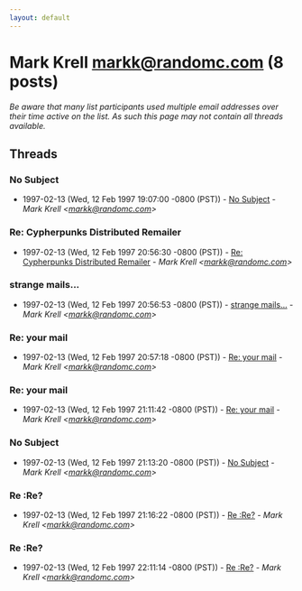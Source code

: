 ```yaml
---
layout: default
---
```


# Mark Krell <markk@randomc.com> (8 posts)

_Be aware that many list participants used multiple email addresses over their time active on the list. As such this page may not contain all threads available._

## Threads

### No Subject
+ 1997-02-13 (Wed, 12 Feb 1997 19:07:00 -0800 (PST)) - [No Subject](/archive/1997/02/325d57961ca92297269f89c5d7be5e3fd4f538e2534e172e5a5ded2ca13121eb) - _Mark Krell \<markk@randomc.com\>_

### Re: Cypherpunks Distributed Remailer
+ 1997-02-13 (Wed, 12 Feb 1997 20:56:30 -0800 (PST)) - [Re: Cypherpunks Distributed Remailer](/archive/1997/02/b218c05f8a26c20ca55c10cec3c2858b249798989eea8247dec453223a977e30) - _Mark Krell \<markk@randomc.com\>_

### strange mails...
+ 1997-02-13 (Wed, 12 Feb 1997 20:56:53 -0800 (PST)) - [strange mails...](/archive/1997/02/033686525a7f21bd9b75726a2c144f914b37e225329429d3ce808e2040248898) - _Mark Krell \<markk@randomc.com\>_

### Re: your mail
+ 1997-02-13 (Wed, 12 Feb 1997 20:57:18 -0800 (PST)) - [Re: your mail](/archive/1997/02/1e8a6ab8749afcaf2e91451a8686fe78b2f77daf66f2d0e9c9d88af6a0ae2c40) - _Mark Krell \<markk@randomc.com\>_

### Re: your mail
+ 1997-02-13 (Wed, 12 Feb 1997 21:11:42 -0800 (PST)) - [Re: your mail](/archive/1997/02/27bd8706fb828e53af1b58590612dc0775883abc6b4585cb60634b76327ad04f) - _Mark Krell \<markk@randomc.com\>_

### No Subject
+ 1997-02-13 (Wed, 12 Feb 1997 21:13:20 -0800 (PST)) - [No Subject](/archive/1997/02/7d749def898323373c26b689df7b085634f60fd6071aa31e3ee1848abf5fb7aa) - _Mark Krell \<markk@randomc.com\>_

### Re :Re?
+ 1997-02-13 (Wed, 12 Feb 1997 21:16:22 -0800 (PST)) - [Re :Re?](/archive/1997/02/e5df07b94b2ba2a581ba63789144f1eb2c4ae922934b417e074a4661c2992ed0) - _Mark Krell \<markk@randomc.com\>_

### Re :Re?
+ 1997-02-13 (Wed, 12 Feb 1997 22:11:14 -0800 (PST)) - [Re :Re?](/archive/1997/02/e74e22d68c5cc32c1abbd2923f682e2cf7a4c7b5999bfb234f73c370fed61aea) - _Mark Krell \<markk@randomc.com\>_

